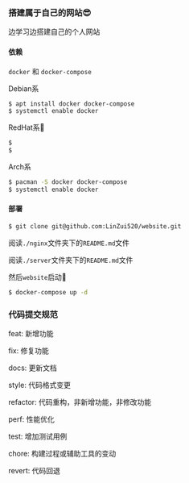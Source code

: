 ### 搭建属于自己的网站😎

边学习边搭建自己的个人网站

#### 依赖

```docker``` 和 ```docker-compose```

Debian系

```sh
$ apt install docker docker-compose
$ systemctl enable docker
```

RedHat系🤔

```sh
$ 
$
```

Arch系

```sh
$ pacman -S docker docker-compose
$ systemctl enable docker
```

#### 部署 

```sh
$ git clone git@github.com:LinZui520/website.git
```

阅读```./nginx```文件夹下的```README.md```文件 

阅读```./server```文件夹下的```README.md```文件 

然后```website```启动🫡

```sh
$ docker-compose up -d
```

### 代码提交规范

feat: 新增功能

fix: 修复功能

docs: 更新文档

style: 代码格式变更

refactor: 代码重构，非新增功能，非修改功能

perf: 性能优化

test: 增加测试用例

chore: 构建过程或辅助工具的变动

revert: 代码回退
